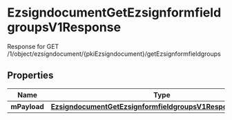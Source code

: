 

# EzsigndocumentGetEzsignformfieldgroupsV1Response

Response for GET /1/object/ezsigndocument/{pkiEzsigndocument}/getEzsignformfieldgroups

## Properties

| Name | Type | Description | Notes |
|------------ | ------------- | ------------- | -------------|
|**mPayload** | [**EzsigndocumentGetEzsignformfieldgroupsV1ResponseMPayload**](EzsigndocumentGetEzsignformfieldgroupsV1ResponseMPayload.md) |  |  |



